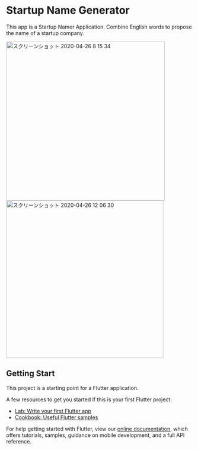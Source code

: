 # Startup Name Generator

This app is a Startup Namer Application. Combine English words to propose the name of a startup company.

<img width="428" alt="スクリーンショット 2020-04-26 8 15 34" src="https://user-images.githubusercontent.com/53788311/80293074-1d52d280-8797-11ea-8c9b-5eb74ff02c67.png">

<img width="424" alt="スクリーンショット 2020-04-26 12 06 30" src="https://user-images.githubusercontent.com/53788311/80296497-cfe65d80-87b6-11ea-9a48-704e64139a5c.png">

## Getting Start

This project is a starting point for a Flutter application.

A few resources to get you started if this is your first Flutter project:

- [Lab: Write your first Flutter app](https://flutter.dev/docs/get-started/codelab)
- [Cookbook: Useful Flutter samples](https://flutter.dev/docs/cookbook)

For help getting started with Flutter, view our
[online documentation](https://flutter.dev/docs), which offers tutorials,
samples, guidance on mobile development, and a full API reference.
